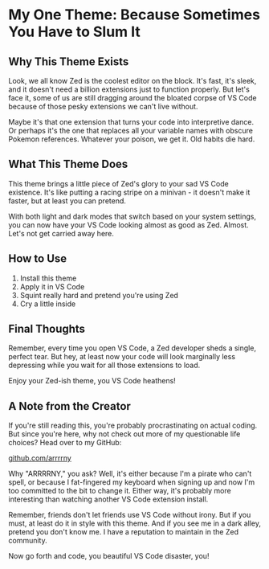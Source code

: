 # My One Theme: Because Sometimes You Have to Slum It

## Why This Theme Exists

Look, we all know Zed is the coolest editor on the block. It's fast, it's sleek, and it doesn't need a billion extensions just to function properly. But let's face it, some of us are still dragging around the bloated corpse of VS Code because of those pesky extensions we can't live without.

Maybe it's that one extension that turns your code into interpretive dance. Or perhaps it's the one that replaces all your variable names with obscure Pokemon references. Whatever your poison, we get it. Old habits die hard.

## What This Theme Does

This theme brings a little piece of Zed's glory to your sad VS Code existence. It's like putting a racing stripe on a minivan - it doesn't make it faster, but at least you can pretend.

With both light and dark modes that switch based on your system settings, you can now have your VS Code looking almost as good as Zed. Almost. Let's not get carried away here.

## How to Use

1. Install this theme
2. Apply it in VS Code
3. Squint really hard and pretend you're using Zed
4. Cry a little inside

## Final Thoughts

Remember, every time you open VS Code, a Zed developer sheds a single, perfect tear. But hey, at least now your code will look marginally less depressing while you wait for all those extensions to load.

Enjoy your Zed-ish theme, you VS Code heathens!

## A Note from the Creator

If you're still reading this, you're probably procrastinating on actual coding. But since you're here, why not check out more of my questionable life choices? Head over to my GitHub:

[github.com/arrrrny](https://github.com/arrrrny)

Why "ARRRRNY," you ask? Well, it's either because I'm a pirate who can't spell, or because I fat-fingered my keyboard when signing up and now I'm too committed to the bit to change it. Either way, it's probably more interesting than watching another VS Code extension install.

Remember, friends don't let friends use VS Code without irony. But if you must, at least do it in style with this theme. And if you see me in a dark alley, pretend you don't know me. I have a reputation to maintain in the Zed community.

Now go forth and code, you beautiful VS Code disaster, you!
